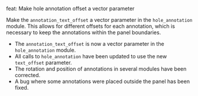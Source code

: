 feat: Make hole annotation offset a vector parameter

Make the `annotation_text_offset` a vector parameter in the `hole_annotation` module. This allows for different offsets for each annotation, which is necessary to keep the annotations within the panel boundaries.

- The `annotation_text_offset` is now a vector parameter in the `hole_annotation` module.
- All calls to `hole_annotation` have been updated to use the new `text_offset` parameter.
- The rotation and position of annotations in several modules have been corrected.
- A bug where some annotations were placed outside the panel has been fixed.